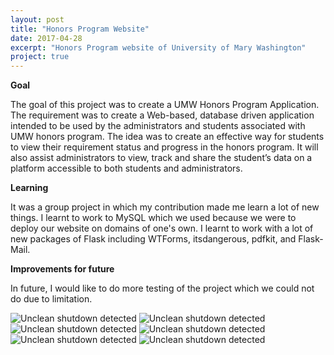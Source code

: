 ```yaml
---
layout: post
title: "Honors Program Website"
date: 2017-04-28
excerpt: "Honors Program website of University of Mary Washington"
project: true
---
```



**Goal**

The goal of this project was to create a UMW Honors Program Application. The requirement was to create a Web-based, database driven application intended to be used by the administrators and students associated with UMW honors program. The idea was to create an effective way for students to view their requirement status and progress in the honors program. It will also assist administrators to view, track and share the student’s data on a platform accessible to both students and administrators.



**Learning**


It was a group project in which my contribution made me learn a lot of new things. I learnt to work to MySQL which we used because we were to deploy our website on domains of one's own. I learnt to work with a lot of new packages of Flask including WTForms, itsdangerous, pdfkit, and Flask-Mail. 



**Improvements for future**


In future, I would like to do more testing of the project which we could not do due to limitation. 

![Unclean shutdown detected](//lailashaikh.github.io/assets/img/UMWHonorsScreenShots/WelcomePage.png)
![Unclean shutdown detected](//lailashaikh.github.io/assets/img/UMWHonorsScreenShots/LoginHonors.png)
![Unclean shutdown detected](//lailashaikh.github.io/assets/img/UMWHonorsScreenShots/StudentDash.png)
![Unclean shutdown detected](//lailashaikh.github.io/assets/img/UMWHonorsScreenShots/DownloadChecksheet.png)
![Unclean shutdown detected](//lailashaikh.github.io/assets/img/UMWHonorsScreenShots/PdfChecksheet.png)
![Unclean shutdown detected](//lailashaikh.github.io/assets/img/UMWHonorsScreenShots/Admin_dash.jpeg)


